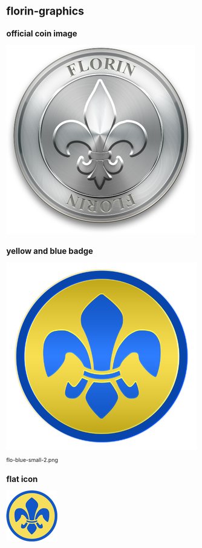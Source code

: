 # florin-graphics

## official coin image
![official coin image](FLORINONLY_Shadow_500px_DLVR.png?raw=true "official coin image")

## yellow and blue badge
![yellow and blue badge](flo-blue-small-2.png?raw=true "yellow and blue badge")

flo-blue-small-2.png
## flat icon
![flat icon](florincoin-logo-135x135.png?raw=true "flat icon")

